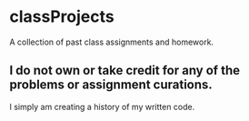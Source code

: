 # classProjects
A collection of past class assignments and homework.


## I do not own or take credit for any of the problems or assignment curations.
I simply am creating a history of my written code.
